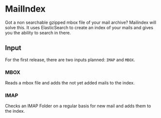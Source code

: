 MailIndex
=========

Got a non searchable gzipped mbox file of your mail archive? Mailindex will solve this.
It uses ElasticSearch to create an index of your mails and gives you the ability to search in there.

## Input

For the first release, there are two inputs planned: `IMAP` and `MBOX`.

### MBOX

Reads a mbox file and adds the not yet added mails to the index.

### IMAP

Checks an IMAP Folder on a regular basis for new mail and adds them to the index.
